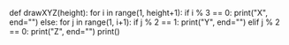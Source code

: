 def drawXYZ(height):
    for i in range(1, height+1):
        if i % 3 == 0:
            print("X", end="")
        else:
            for j in range(1, i+1):
                if j % 2 == 1:
                    print("Y", end="")
                elif j % 2 == 0:
                    print("Z", end="")
        print()
